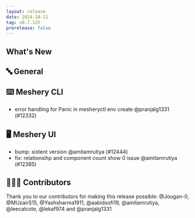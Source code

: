 ```yaml
---
layout: release
date: 2024-10-21
tag: v0.7.125
prerelease: false
---
```


## What's New
## 🔤 General
## ⌨️ Meshery CLI

- error handling for Panic in mesheryctl env create  @pranjalg1331 (#12332)

## 🖥 Meshery UI

- bump: sistent version @amitamrutiya (#12444)
- fix: relationsihp and component count show 0 issue @amitamrutiya (#12385)

## 👨🏽‍💻 Contributors

Thank you to our contributors for making this release possible:
@Jougan-0, @MUzairS15, @Yashsharma1911, @aabidsofi19, @amitamrutiya, @leecalcote, @lekaf974 and @pranjalg1331

